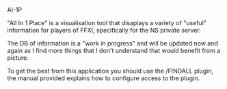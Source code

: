 AI-1P

"All In 1 Place" is a visualisation tool that disaplays a variety of "useful" information for players of FFXI, specifically for the NS private server.

The DB of information is a "work in progress" and will be updated now and again as I find more things that I don't understand that would benefit from a picture.

To get the best from this application you should use the /FINDALL plugin, the manual provided explains how to configure access to the plugin.
